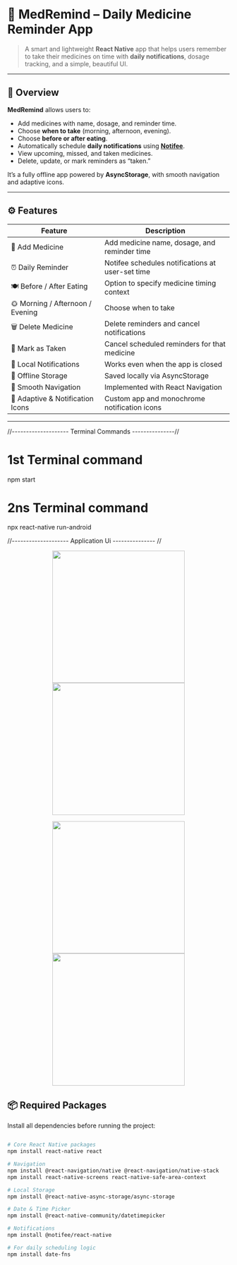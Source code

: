 # 📱 MedRemind – Daily Medicine Reminder App

> A smart and lightweight **React Native** app that helps users remember to take their medicines on time with **daily notifications**, dosage tracking, and a simple, beautiful UI.

---






## 🧭 Overview

**MedRemind** allows users to:
- Add medicines with name, dosage, and reminder time.  
- Choose **when to take** (morning, afternoon, evening).  
- Choose **before or after eating**.  
- Automatically schedule **daily notifications** using [**Notifee**](https://notifee.app).  
- View upcoming, missed, and taken medicines.  
- Delete, update, or mark reminders as “taken.”  

It’s a fully offline app powered by **AsyncStorage**, with smooth navigation and adaptive icons.

---




## ⚙️ Features

| Feature | Description |
|----------|--------------|
| 🧾 Add Medicine | Add medicine name, dosage, and reminder time |
| ⏰ Daily Reminder | Notifee schedules notifications at user-set time |
| 🍽️ Before / After Eating | Option to specify medicine timing context |
| 🌞 Morning / Afternoon / Evening | Choose when to take |
| 🗑️ Delete Medicine | Delete reminders and cancel notifications |
| 🔕 Mark as Taken | Cancel scheduled reminders for that medicine |
| 🔔 Local Notifications | Works even when the app is closed |
| 💾 Offline Storage | Saved locally via AsyncStorage |
| 🧭 Smooth Navigation | Implemented with React Navigation |
| 🧩 Adaptive & Notification Icons | Custom app and monochrome notification icons |

---





//-------------------- Terminal Commands ---------------//
# 1st Terminal command 
npm start

# 2ns Terminal command
npx react-native run-android


//-------------------- Application Ui --------------- //

<p align="center">
  <img src="https://github.com/user-attachments/assets/fb9fdd18-3f10-4b74-a177-1009ecbb8f1c" width="300"/>
  <img src="https://github.com/user-attachments/assets/09ad1294-18ab-44ed-8c89-37ceba7c24e0" width="300"/>
</p>
<p align="center">
  <img src="https://github.com/user-attachments/assets/e9ebc7a6-732f-4653-b475-17dc72fcd7ca" width="300"/>
  <img src="https://github.com/user-attachments/assets/e9bf3def-95f3-4387-964c-719b2b85f7c9" width="300"/>
</p>




## 📦 Required Packages

Install all dependencies before running the project:

```bash

# Core React Native packages
npm install react-native react

# Navigation
npm install @react-navigation/native @react-navigation/native-stack
npm install react-native-screens react-native-safe-area-context

# Local Storage
npm install @react-native-async-storage/async-storage

# Date & Time Picker
npm install @react-native-community/datetimepicker

# Notifications
npm install @notifee/react-native

# For daily scheduling logic
npm install date-fns
